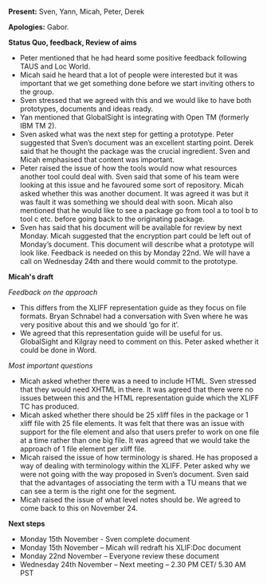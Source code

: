 **Present:** Sven, Yann, Micah, Peter, Derek

**Apologies:** Gabor.

**Status Quo, feedback, Review of aims**
  * Peter mentioned that he had heard some positive feedback following TAUS and Loc World.
  * Micah said he heard that a lot of people were interested but it was important that we get something done before we start inviting others to the group.
  * Sven stressed that we agreed with this and we would like to have both prototypes, documents and ideas ready.
  * Yan mentioned that GlobalSight is integrating with Open TM (formerly IBM TM 2).
  * Sven asked what was the next step for getting a prototype. Peter suggested that Sven’s document was an excellent starting point. Derek said that he thought the package was the crucial ingredient. Sven and Micah emphasised that content was important.
  * Peter raised the issue of how the tools would now what resources another tool could deal with. Sven said that some of his team were looking at this issue and he favoured some sort of repository. Micah asked whether this was another document. It was agreed it was but it was fault it was something we should deal with soon. Micah also mentioned that he would like to see a package go from tool a to tool b to tool c etc. before going back to the originating package.
  * Sven has said that his document will be available for review by next Monday. Micah suggested that the encryption part could be left out of Monday’s document. This document will describe what a prototype will look like. Feedback is needed on this by Monday 22nd. We will have a call on Wednesday 24th and there would commit to the prototype.

**Micah's draft**

_Feedback on the approach_
  * This differs from the XLIFF representation guide as they focus on file formats. Bryan Schnabel had a conversation with Sven where he was very positive about this and we should ‘go for it’.
  * We agreed that this representation guide will be useful for us. GlobalSight and  Kilgray need to comment on this. Peter asked whether it could be done in Word.

_Most important questions_
  * Micah asked whether there was a need to include HTML. Sven stressed that they would need XHTML in there. It was agreed that there were no issues between this and the HTML representation guide which the XLIFF TC has produced.
  * Micah asked whether there should be 25 xliff files in the package or 1 xliff file with 25 file elements. It was felt that there was an issue with support for the file element and also that users prefer to work on one file at a time rather than one big file. It was agreed that we would take the approach of 1 file element per xliff file.
  * Micah raised the issue of how terminology is shared. He has proposed a way of dealing with terminology within the XLIFF. Peter asked why we were not going with the way proposed in Sven’s document. Sven said that the advantages of associating the term with a TU means that we can see a term is the right one for the segment.
  * Micah raised the issue of what level notes should be. We agreed to come back to this on November 24.

**Next steps**
  * Monday 15th November - Sven complete document
  * Monday 15th November – Micah will redraft his XLIF:Doc document
  * Monday 22nd  November – Everyone review these document
  * Wednesday 24th November – Next meeting – 2.30 PM CET/ 5.30 AM PST

